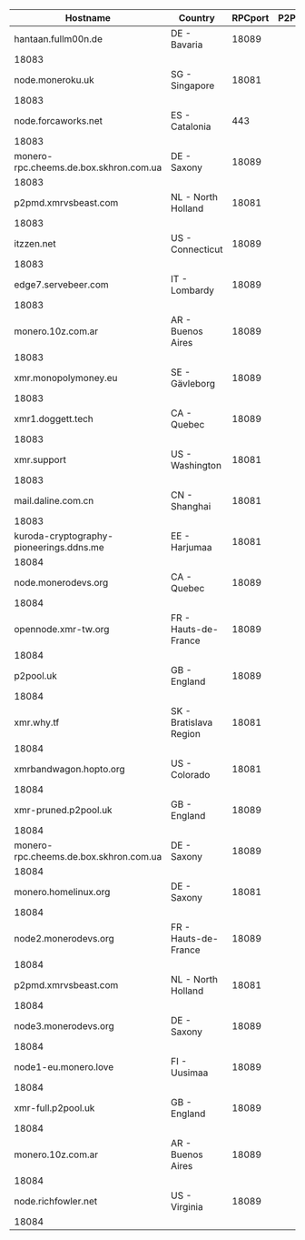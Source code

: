 Hostname | Country | RPCport | P2Pport
--- | --- | --- | ---
hantaan.fullm00n.de | DE - Bavaria | 18089
 | 18083
node.moneroku.uk | SG - Singapore | 18081
 | 18083
node.forcaworks.net | ES - Catalonia | 443
 | 18083
monero-rpc.cheems.de.box.skhron.com.ua | DE - Saxony | 18089
 | 18083
p2pmd.xmrvsbeast.com | NL - North Holland | 18081
 | 18083
itzzen.net | US - Connecticut | 18089
 | 18083
edge7.servebeer.com | IT - Lombardy | 18089
 | 18083
monero.10z.com.ar | AR - Buenos Aires | 18089
 | 18083
xmr.monopolymoney.eu | SE - Gävleborg | 18089
 | 18083
xmr1.doggett.tech | CA - Quebec | 18089
 | 18083
xmr.support | US - Washington | 18081
 | 18083
mail.daline.com.cn | CN - Shanghai | 18081
 | 18083
kuroda-cryptography-pioneerings.ddns.me | EE - Harjumaa | 18081
 | 18084
node.monerodevs.org | CA - Quebec | 18089
 | 18084
opennode.xmr-tw.org | FR - Hauts-de-France | 18089
 | 18084
p2pool.uk | GB - England | 18089
 | 18084
xmr.why.tf | SK - Bratislava Region | 18081
 | 18084
xmrbandwagon.hopto.org | US - Colorado | 18081
 | 18084
xmr-pruned.p2pool.uk | GB - England | 18089
 | 18084
monero-rpc.cheems.de.box.skhron.com.ua | DE - Saxony | 18089
 | 18084
monero.homelinux.org | DE - Saxony | 18081
 | 18084
node2.monerodevs.org | FR - Hauts-de-France | 18089
 | 18084
p2pmd.xmrvsbeast.com | NL - North Holland | 18081
 | 18084
node3.monerodevs.org | DE - Saxony | 18089
 | 18084
node1-eu.monero.love | FI - Uusimaa | 18089
 | 18084
xmr-full.p2pool.uk | GB - England | 18089
 | 18084
monero.10z.com.ar | AR - Buenos Aires | 18089
 | 18084
node.richfowler.net | US - Virginia | 18089
 | 18084

